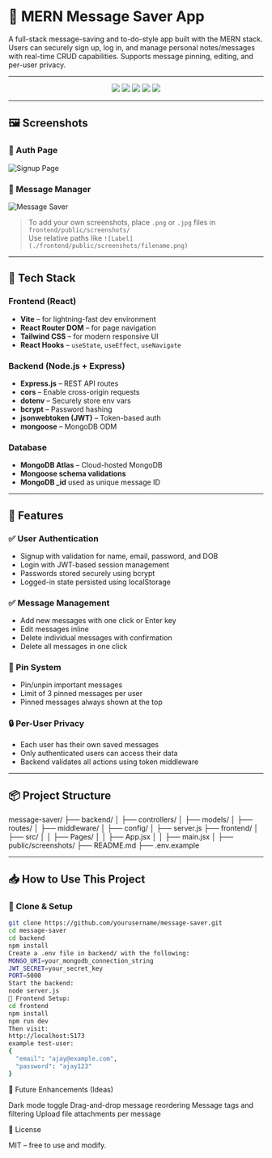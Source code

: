 # 📝 MERN Message Saver App

A full-stack message-saving and to-do-style app built with the MERN stack. Users can securely sign up, log in, and manage personal notes/messages with real-time CRUD capabilities. Supports message pinning, editing, and per-user privacy.

---

<div align="center">
  <img src="https://img.shields.io/badge/React-20232A?style=for-the-badge&logo=react&logoColor=61DAFB" />
  <img src="https://img.shields.io/badge/TailwindCSS-38B2AC?style=for-the-badge&logo=tailwind-css&logoColor=white" />
  <img src="https://img.shields.io/badge/Node.js-339933?style=for-the-badge&logo=nodedotjs&logoColor=white" />
  <img src="https://img.shields.io/badge/Express.js-000000?style=for-the-badge&logo=express&logoColor=white" />
  <img src="https://img.shields.io/badge/MongoDB-4EA94B?style=for-the-badge&logo=mongodb&logoColor=white" />
</div>

---

## 🖼️ Screenshots


### 🔐 Auth Page

![Signup Page](./frontend/public/screenshots/signup.png)

### 💬 Message Manager

![Message Saver](./frontend/public/screenshots/messages.png)

> To add your own screenshots, place `.png` or `.jpg` files in `frontend/public/screenshots/`  
> Use relative paths like `![Label](./frontend/public/screenshots/filename.png)`

---

## 🚀 Tech Stack

### Frontend (React)
- **Vite** – for lightning-fast dev environment
- **React Router DOM** – for page navigation
- **Tailwind CSS** – for modern responsive UI
- **React Hooks** – `useState`, `useEffect`, `useNavigate`

### Backend (Node.js + Express)
- **Express.js** – REST API routes
- **cors** – Enable cross-origin requests
- **dotenv** – Securely store env vars
- **bcrypt** – Password hashing
- **jsonwebtoken (JWT)** – Token-based auth
- **mongoose** – MongoDB ODM

### Database
- **MongoDB Atlas** – Cloud-hosted MongoDB
- **Mongoose schema validations**
- **MongoDB _id** used as unique message ID

---

## 🔐 Features

### ✅ User Authentication
- Signup with validation for name, email, password, and DOB
- Login with JWT-based session management
- Passwords stored securely using bcrypt
- Logged-in state persisted using localStorage

### ✅ Message Management
- Add new messages with one click or Enter key
- Edit messages inline
- Delete individual messages with confirmation
- Delete all messages in one click

### 📌 Pin System
- Pin/unpin important messages
- Limit of 3 pinned messages per user
- Pinned messages always shown at the top

### 🔒 Per-User Privacy
- Each user has their own saved messages
- Only authenticated users can access their data
- Backend validates all actions using token middleware

---

## 📦 Project Structure

message-saver/
├── backend/
│ ├── controllers/
│ ├── models/
│ ├── routes/
│ ├── middleware/
│ ├── config/
│ ├── server.js
├── frontend/
│ ├── src/
│ │ ├── Pages/
│ │ ├── App.jsx
│ │ ├── main.jsx
│ ├── public/screenshots/
├── README.md
├── .env.example


---

## 📥 How to Use This Project

### 🔧 Clone & Setup

```bash
git clone https://github.com/yourusername/message-saver.git
cd message-saver
cd backend
npm install
Create a .env file in backend/ with the following:
MONGO_URI=your_mongodb_connection_string
JWT_SECRET=your_secret_key
PORT=5000
Start the backend:
node server.js
🧩 Frontend Setup:
cd frontend
npm install
npm run dev
Then visit:
http://localhost:5173
example test-user:
{
  "email": "ajay@example.com",
  "password": "ajay123"
}
```

🧠 Future Enhancements (Ideas)

 Dark mode toggle
 Drag-and-drop message reordering
 Message tags and filtering
 Upload file attachments per message

📄 License

MIT – free to use and modify.

